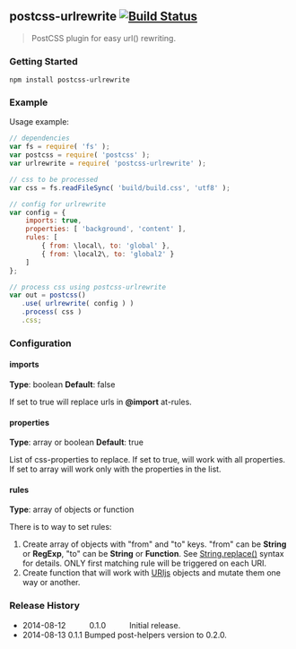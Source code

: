 ## postcss-urlrewrite [![Build Status](https://secure.travis-ci.org/iAdramelk/postcss-urlrewrite.png)](https://travis-ci.org/iAdramelk/postcss-urlrewrite)

> PostCSS plugin for easy url() rewriting.

### Getting Started


```shell
npm install postcss-urlrewrite
```

### Example

Usage example:

```javascript
// dependencies
var fs = require( 'fs' );
var postcss = require( 'postcss' );
var urlrewrite = require( 'postcss-urlrewrite' );

// css to be processed
var css = fs.readFileSync( 'build/build.css', 'utf8' );

// config for urlrewrite
var config = {
    imports: true,
    properties: [ 'background', 'content' ],
    rules: [
        { from: \local\, to: 'global' },
        { from: \local2\, to: 'global2' }
    ]
};

// process css using postcss-urlrewrite
var out = postcss()
   .use( urlrewrite( config ) )
   .process( css )
   .css;
```

### Configuration

#### imports

**Type**: boolean
**Default**: false

If set to true will replace urls in **@import** at-rules.

#### properties

**Type**: array or boolean
**Default**: true

List of css-properties to replace. If set to true, will work with all
properties. If set to array will work only with the properties in the list.

#### rules

**Type**: array of objects or function

There is to way to set rules:

1. Create array of objects with "from" and "to" keys. "from" can be **String** or **RegExp**, "to" can be **String** or **Function**. See [String.replace()](https://developer.mozilla.org/en-US/docs/Web/JavaScript/Reference/Global_Objects/String/replace) syntax for details. ONLY first matching rule will be triggered on each URI.
2. Create function that will work with [URIjs](http://medialize.github.io/URI.js/) objects and mutate them one way or another.

### Release History

 * 2014-08-12   0.1.0   Initial release.
 * 2014-08-13   0.1.1   Bumped post-helpers version to 0.2.0.
